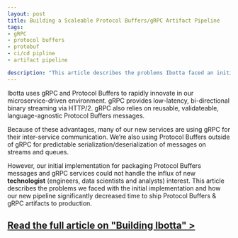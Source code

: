 ```yaml
---
layout: post
title: Building a Scaleable Protocol Buffers/gRPC Artifact Pipeline
tags:
- gRPC
- protocol buffers
- protobuf
- ci/cd pipline
- artifact pipeline

description: "This article describes the problems Ibotta faced an initial pipeline and how our new implementation significantly decreased time to ship Protocol Buffers & gRPC artifacts to production."
---
```


Ibotta uses gRPC and Protocol Buffers to rapidly innovate in our microservice-driven environment. gRPC provides low-latency, bi-directional binary streaming via HTTP/2. gRPC also relies on reusable, validateable, language-agnostic Protocol Buffers messages.

Because of these advantages, many of our new services are using gRPC for their inter-service communication. We’re also using Protocol Buffers outside of gRPC for predictable serialization/deserialization of messages on streams and queues.

However, our initial implementation for packaging Protocol Buffers messages and gRPC services could not handle the influx of new **technologist** (engineers, data scientists and analysts) interest. This article describes the problems we faced with the initial implementation and how our new pipeline significantly decreased time to ship Protocol Buffers & gRPC artifacts to production.

## [Read the full article on "Building Ibotta" >](https://medium.com/building-ibotta/building-a-scaleable-protocol-buffers-grpc-artifact-pipeline-5265c5118c9d)
